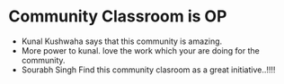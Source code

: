 # Community Classroom is OP

- Kunal Kushwaha says that this community is amazing.
- More power to kunal. love the work which your are doing for the community.
- Sourabh Singh Find this community clasroom as a great initiative..!!!!

